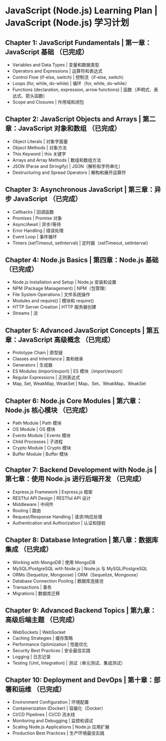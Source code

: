 # JavaScript (Node.js) Learning Plan | JavaScript (Node.js) 学习计划

## Chapter 1: JavaScript Fundamentals | 第一章：JavaScript 基础 （已完成）
- Variables and Data Types | 变量和数据类型
- Operators and Expressions | 运算符和表达式
- Control Flow (if-else, switch) | 控制流（if-else, switch）
- Loops (for, while, do-while) | 循环（for, while, do-while）
- Functions (declaration, expression, arrow functions) | 函数（声明式、表达式、箭头函数）
- Scope and Closures | 作用域和闭包

## Chapter 2: JavaScript Objects and Arrays | 第二章：JavaScript 对象和数组 （已完成）
- Object Literals | 对象字面量
- Object Methods | 对象方法
- This Keyword | this 关键字
- Arrays and Array Methods | 数组和数组方法
- JSON (Parse and Stringify) | JSON（解析和字符串化）
- Destructuring and Spread Operators | 解构和展开运算符

## Chapter 3: Asynchronous JavaScript | 第三章：异步 JavaScript （已完成）
- Callbacks | 回调函数
- Promises | Promise 对象
- Async/Await | 异步/等待
- Error Handling | 错误处理
- Event Loop | 事件循环
- Timers (setTimeout, setInterval) | 定时器（setTimeout, setInterval）

## Chapter 4: Node.js Basics | 第四章：Node.js 基础 （已完成）
- Node.js Installation and Setup | Node.js 安装和设置
- NPM (Package Management) | NPM（包管理）
- File System Operations | 文件系统操作
- Modules and require() | 模块和 require()
- HTTP Server Creation | HTTP 服务器创建
- Streams | 流

## Chapter 5: Advanced JavaScript Concepts | 第五章：JavaScript 高级概念 （已完成）
- Prototype Chain | 原型链
- Classes and Inheritance | 类和继承
- Generators | 生成器
- ES Modules (import/export) | ES 模块（import/export）
- Regular Expressions | 正则表达式
- Map, Set, WeakMap, WeakSet | Map、Set、WeakMap、WeakSet

## Chapter 6: Node.js Core Modules | 第六章：Node.js 核心模块 （已完成）
- Path Module | Path 模块
- OS Module | OS 模块
- Events Module | Events 模块
- Child Processes | 子进程
- Crypto Module | Crypto 模块
- Buffer Module | Buffer 模块

## Chapter 7: Backend Development with Node.js | 第七章：使用 Node.js 进行后端开发 （已完成）
- Express.js Framework | Express.js 框架
- RESTful API Design | RESTful API 设计
- Middleware | 中间件
- Routing | 路由
- Request/Response Handling | 请求/响应处理
- Authentication and Authorization | 认证和授权

## Chapter 8: Database Integration | 第八章：数据库集成 （已完成）
- Working with MongoDB | 使用 MongoDB
- MySQL/PostgreSQL with Node.js | Node.js 与 MySQL/PostgreSQL
- ORMs (Sequelize, Mongoose) | ORM（Sequelize, Mongoose）
- Database Connection Pooling | 数据库连接池
- Transactions | 事务
- Migrations | 数据库迁移

## Chapter 9: Advanced Backend Topics | 第九章：高级后端主题 （已完成）
- WebSockets | WebSocket
- Caching Strategies | 缓存策略
- Performance Optimization | 性能优化
- Security Best Practices | 安全最佳实践
- Logging | 日志记录
- Testing (Unit, Integration) | 测试（单元测试、集成测试）

## Chapter 10: Deployment and DevOps | 第十章：部署和运维 （已完成）
- Environment Configuration | 环境配置
- Containerization (Docker) | 容器化（Docker）
- CI/CD Pipelines | CI/CD 流水线
- Monitoring and Debugging | 监控和调试
- Scaling Node.js Applications | Node.js 应用扩展
- Production Best Practices | 生产环境最佳实践
